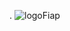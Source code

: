 .                                                                                                               ![logoFiap](https://github.com/ViniciusLeopoldino/Challenge/assets/135030968/d37a523a-5afc-49a8-a319-ff1f84e721d2)
